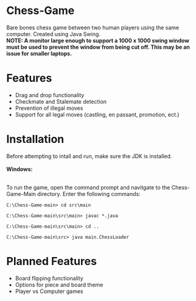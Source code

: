 # Chess-Game
Bare bones chess game between two human players using the same computer. Created using Java Swing. <br />
**NOTE: A monitor large enough to support a 1000 x 1000 swing window must be used to prevent the window from being cut off. This may be an issue for smaller laptops.**

# Features
* Drag and drop functionality
* Checkmate and Stalemate detection
* Prevention of illegal moves
* Support for all legal moves (castling, en passant, promotion, ect.)

# Installation 
Before attempting to intall and run, make sure the JDK is installed. <br /> <br />
**Windows:**



<br />To run the game, open the command prompt and navitgate to the Chess-Game-Main directory. Enter the following commands: 

```
C:\Chess-Game-main> cd src\main
```
```
C:\Chess-Game-main\src\main> javac *.java
```
```
C:\Chess-Game-main\src\main> cd ..
```
```
C:\Chess-Game-main\src> java main.ChessLoader
```

# Planned Features
* Board flipping functionality
* Options for piece and board theme
* Player vs Computer games
